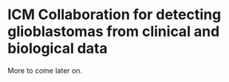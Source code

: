 # ICM Collaboration for detecting glioblastomas from clinical and biological data
More to come later on. 
